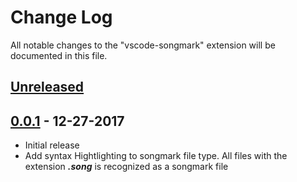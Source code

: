 # Change Log
All notable changes to the "vscode-songmark" extension will be documented in this file.

## [Unreleased]

## [0.0.1] - 12-27-2017
- Initial release
- Add syntax Hightlighting to songmark file type. All files with the extension ***.song*** is recognized as a songmark file

[Unreleased]: https://github.com/kawane/vscode-songmark/compare/v0.0.1...HEAD
[0.0.1]: https://github.com/kawane/vscode-songmark/tree/v0.0.1
